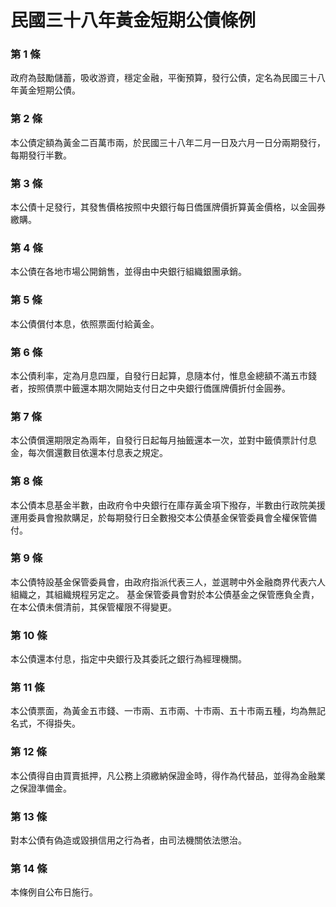 # 民國三十八年黃金短期公債條例

### 第 1 條

政府為鼓勵儲蓄，吸收游資，穩定金融，平衡預算，發行公債，定名為民國三十八年黃金短期公債。

### 第 2 條

本公債定額為黃金二百萬市兩，於民國三十八年二月一日及六月一日分兩期發行，每期發行半數。

### 第 3 條

本公債十足發行，其發售價格按照中央銀行每日僑匯牌價折算黃金價格，以金圓券繳購。

### 第 4 條

本公債在各地市場公開銷售，並得由中央銀行組織銀團承銷。

### 第 5 條

本公債償付本息，依照票面付給黃金。

### 第 6 條

本公債利率，定為月息四厘，自發行日起算，息隨本付，惟息金總額不滿五市錢者，按照債票中籤還本期次開始支付日之中央銀行僑匯牌價折付金圓券。

### 第 7 條

本公債償還期限定為兩年，自發行日起每月抽籤還本一次，並對中籤債票計付息金，每次償還數目依還本付息表之規定。

### 第 8 條

本公債本息基金半數，由政府令中央銀行在庫存黃金項下撥存，半數由行政院美援運用委員會撥款購足，於每期發行日全數撥交本公債基金保管委員會全權保管備付。

### 第 9 條

本公債特設基金保管委員會，由政府指派代表三人，並選聘中外金融商界代表六人組織之，其組織規程另定之。
基金保管委員會對於本公債基金之保管應負全責，在本公債未償清前，其保管權限不得變更。

### 第 10 條

本公債還本付息，指定中央銀行及其委託之銀行為經理機關。

### 第 11 條

本公債票面，為黃金五市錢、一市兩、五市兩、十市兩、五十市兩五種，均為無記名式，不得掛失。

### 第 12 條

本公債得自由買賣抵押，凡公務上須繳納保證金時，得作為代替品，並得為金融業之保證準備金。

### 第 13 條

對本公債有偽造或毀損信用之行為者，由司法機關依法懲治。

### 第 14 條

本條例自公布日施行。
